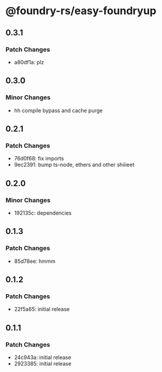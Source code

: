 # @foundry-rs/easy-foundryup

## 0.3.1

### Patch Changes

- a80df1a: plz

## 0.3.0

### Minor Changes

- hh compile bypass and cache purge

## 0.2.1

### Patch Changes

- 76d0f68: fix imports
- 9ec2391: bump ts-node, ethers and other shiiieet

## 0.2.0

### Minor Changes

- 192135c: dependencies

## 0.1.3

### Patch Changes

- 85d78ee: hmmm

## 0.1.2

### Patch Changes

- 22f5a65: initial release

## 0.1.1

### Patch Changes

- 24c943a: initial release
- 2923385: initial release

